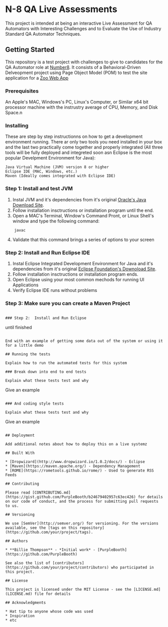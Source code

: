 # N-8 QA Live Assessments

This project is intended at being an interactive Live Assessment for QA Automators with Interesting Challenges and to Evaluate the Use of Industry Standard QA Automator Techniques.

## Getting Started

This repository is a test project with challenges to give to candidates for the QA Automator role at [Number8](http://number8.com).  It consists of a Behavioral-Driven Delveopment project using Page Object Model (POM) to test the site application for a [Zoo Web App](https://qa.number8.com)

### Prerequisites

An Apple's MAC, Windows's PC, Linux's Computer, or Similar x64 bit processor machine with the instrustry average of CPU, Memory, and Disk Space.n

### Installing

These are step by step instructionns on how to get a development environment running.  There ar only two tools you need installed in your box and the last two practically come together and properly integrated (All three tools will be fully deployed and integreted soon asn Eclipse is the most popular Develpment Environment for Java):	
```	
Java Virtual Machine (JVM) version 8 or higher	
Eclipse IDE (MAC, Windows, etc.)	
Maven (Ideally comes integrated with Eclipse IDE)	
```


### Step 1:  Install and test JVM

1. Instal JVM and it's dependencies from it's original [Oracle's Java Download Site](https://www.java.com/download/). 
2. Follow installation insctructions or installation program until the end.
3. Open a MAC's Terminal, Window's Command Pront, or Linux Shell's window and type the following command:

```
    javac
```
4. Validate that this command brings a series of options to your screen

### Step 2:  Install and Run Eclipse IDE

1. Instal Eclipse Integrated Development Environment for Java  and it's dependencies from it's original [Eclipse Foundation's Downoload Site](https://www.eclipse.org/org/foundation/).
2. Follow installation insctructions or installation program ends.
3. Open Eclipse using your most common mechods for running UI Applications
4. Verify Eclipse IDE runs without problems

### Step 3:  Make sure you can create a Maven Project



```

### Step 2:  Install and Run Eclipse

```
until finished
```

End with an example of getting some data out of the system or using it for a little demo

## Running the tests

Explain how to run the automated tests for this system

### Break down into end to end tests

Explain what these tests test and why

```
Give an example
```

### And coding style tests

Explain what these tests test and why

```
Give an example
```

## Deployment

Add additional notes about how to deploy this on a live systemz

## Built With

* [Dropwizard](http://www.dropwizard.io/1.0.2/docs/) - Eclipse 
* [Maven](https://maven.apache.org/) - Dependency Management
* [ROME](https://rometools.github.io/rome/) - Used to generate RSS Feeds

## Contributing

Please read [CONTRIBUTING.md](https://gist.github.com/PurpleBooth/b24679402957c63ec426) for details on our code of conduct, and the process for submitting pull requests to us.

## Versioning

We use [SemVer](http://semver.org/) for versioning. For the versions available, see the [tags on this repository](https://github.com/your/project/tags). 

## Authors

* **Billie Thompson** - *Initial work* - [PurpleBooth](https://github.com/PurpleBooth)

See also the list of [contributors](https://github.com/your/project/contributors) who participated in this project.

## License

This project is licensed under the MIT License - see the [LICENSE.md](LICENSE.md) file for details

## Acknowledgments

* Hat tip to anyone whose code was used
* Inspiration
* etc
